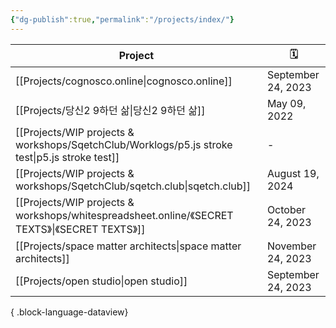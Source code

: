 ```yaml
---
{"dg-publish":true,"permalink":"/projects/index/"}
---
```



| Project                                                                                           | 🗓️                |
| ------------------------------------------------------------------------------------------------- | ------------------ |
| [[Projects/cognosco.online\|cognosco.online]]                                                  | September 24, 2023 |
| [[Projects/당신2 9하던 삶\|당신2 9하던 삶]]                                                              | May 09, 2022       |
| [[Projects/WIP projects & workshops/SqetchClub/Worklogs/p5.js stroke test\|p5.js stroke test]] | \-                 |
| [[Projects/WIP projects & workshops/SqetchClub/sqetch.club\|sqetch.club]]                      | August 19, 2024    |
| [[Projects/WIP projects & workshops/whitespreadsheet.online/《SECRET TEXTS》\|《SECRET TEXTS》]]   | October 24, 2023   |
| [[Projects/space matter architects\|space matter architects]]                                  | November 24, 2023  |
| [[Projects/open studio\|open studio]]                                                          | September 24, 2023 |

{ .block-language-dataview}
